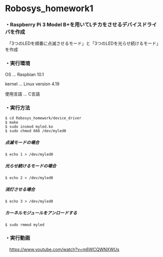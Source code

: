 # Robosys_homework1
### ・Raspberry Pi 3 Model B+を用いてLチカをさせるデバイスドライバを作成
　「3つのLEDを順番に点滅させるモード」と「3つのLEDを光らせ続けるモード」を作成
 
### ・実行環境
OS ... Raspbian 10.1
 
  kernel ... Linux version 4.19
  
  使用言語 ... C言語
  
### ・実行方法
~~~~
$ cd Robosys_homework/device_driver
$ make
$ sudo insmod myled.ko
$ sudo chmod 666 /dev/myled0
~~~~
##### 点滅モードの場合
~~~~
$ echo 1 > /dev/myled0
~~~~
##### 光らせ続けるモードの場合
~~~~
$ echo 2 > /dev/myled0
~~~~
##### 消灯させる場合
~~~~
$ echo 3 > /dev/myled0
~~~~
##### カーネルモジュールをアンロードする
~~~~
$ sudo rmmod myled
~~~~
 
### ・実行動画
　https://www.youtube.com/watch?v=m6WCQWNXWUs
　
